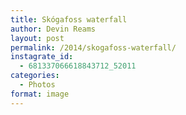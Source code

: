 ```yaml
---
title: Skógafoss waterfall
author: Devin Reams
layout: post
permalink: /2014/skogafoss-waterfall/
instagrate_id:
  - 681337066618843712_52011
categories:
  - Photos
format: image
---
```

<!-- This post is created by Instagrate to WordPress, a WordPress Plugin by polevaultweb.com - http://www.polevaultweb.com/plugins/instagrate-to-wordpress/ -->